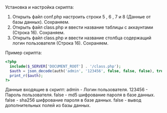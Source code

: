 Установка и настройка скрипта:
1) Открыть файл conf.php настроить строки 5 , 6 , 7 и 8 (Данные от базы данных). Сохраняем.
2) Открыть файл class.php и ввести название таблицы с аккаунтами (Строка 16). Сохраняем.
3) Открыть файл class.php и ввести название столбца содержащий логин пользователя (Строка 16). Сохраняем.

Пример скрипта:
```php
<?php
  include($_SERVER['DOCUMENT_ROOT'] . '/class.php');
  $auth = json_decode(auth('admin', '123456', false, false, false), true);
  print_r($auth);
?>
```

Данные входящие в скрипт:
admin - Логин пользователя.
123456 - Пароль пользователя.
false - md5 шифрование пароля в базе данных.
false - sha256 шифрование пароля в базе данных.
false - вывод дополнительных полей из базы данных.
